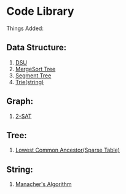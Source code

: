 # Code Library
Things Added:
## Data Structure:
  1. [DSU](https://github.com/BrehamPie/CodeLibrary/blob/master/Data%20Structure/DSU.cpp)
  2. [MergeSort Tree](https://github.com/BrehamPie/CodeLibrary/blob/master/Data%20Structure/MergeSort.cpp)
  3. [Segment Tree](https://github.com/BrehamPie/CodeLibrary/blob/master/Data%20Structure/SegmentTree.cpp)
  4. [Trie(string)](https://github.com/BrehamPie/CodeLibrary/blob/master/Data%20Structure/Trie(array).cpp)
  
## Graph:
  1. [2-SAT](https://github.com/BrehamPie/CodeLibrary/blob/master/Graph/2-SAT.cpp)
## Tree:
  1. [Lowest Common Ancestor(Sparse Table)](https://github.com/BrehamPie/CodeLibrary/blob/master/Tree/LCA(Sparse%20Table).cpp)
## String:
  1. [Manacher's Algorithm](https://github.com/BrehamPie/CodeLibrary/blob/master/String/Manacher's)
